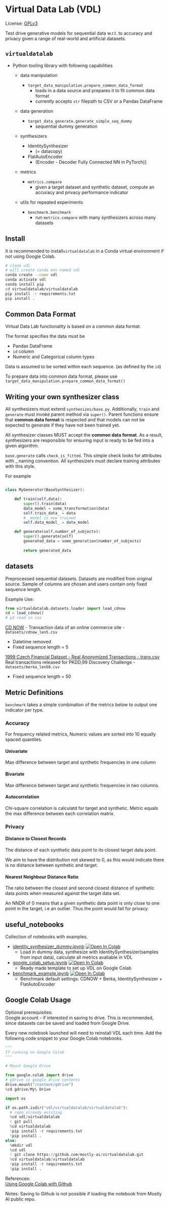 # Virtual Data Lab (VDL)

License: [GPLv3](https://github.com/mostly-ai/virtualdatalab/blob/master/LICENSE)

Test drive generative models for sequential data w.r.t. to accuracy and privacy given a range of real-world and artificial datasets.

## `virtualdatalab`
* Python tooling library with following capabilities
    * data manipulation
        * `target_data_manipulation.prepare_common_data_format`
            * loads in a data source and prepares it to fit common data format
            * currently accepts `str` filepath to CSV or a Pandas DataFrame
           
    * data generation
        * `target_data_generate.generate_simple_seq_dummy`
            * sequential dummy generation
    * synthesizers
        * IdentitySynthesizer 
            * (= datacopy) 
        * FlatAutoEncoder
            * (Encoder - Decoder Fully Connected NN in PyTorch)]
        
    * metrics
        * `metrics.compare`
            * given a target dataset and synthetic dataset, compute an accuracy and privacy performance indicator 
    
    * utils for repeated experiments
        * `benchmark.benchmark` 
            * run `metrics.compare` with many synthesizers across many datasets
    

## Install 
It is recommended to install`virtualdatalab` in a Conda virtual environment if not using Google Colab.

```bash
# clone vdl
# will create conda env named vdl
conda create --name vdl
conda activate vdl
conda install pip
cd virtualdatalab/virtualdatalab
pip install -r requirements.txt
pip install . 
```

## Common Data Format 
Virtual Data Lab functionality is based on a common data format. 

The format specifies the data must be  
* Pandas DataFrame
* `id` column
* Numeric and Categorical column types 

Data is assumed to be sorted within each sequence. (as defined by the `id`)

To prepare data into common data format, please use `target_data_manipulation.prepare_common_data_format()`

## Writing your own synthesizer class

All synthesizers must extend `synthesizes/base.py`. Additionally, `train` and `generate` must invoke 
parent method via `super()`. Parent functions ensure that **common data format** is respected and that models can not be 
expected to generate if they have not been trained yet. 

All synthesizer classes MUST accept the **common data format**. As a result, synthesizers are responsible for ensuring input 
is ready to be fed into a given algorithm. 

`base.generate` calls `check_is_fitted`. This simple check looks for attributes with _ naming convention. All synthesizers must
declare training attributes with this style. 



For example

```python

class MyGenerator(BaseSynthesizer):

    def train(self,data):
        super().train(data)
        data_model = some_transformation(data)
        self.train_data_ = data
        #  model is now trained
        self.data_model_ = data_model

    def generate(self,number_of_subjects):
        super().generate(self)
        generated_data = some_generation(number_of_subjects)
        
        return generated_data
```

## datasets
Preprocessed sequential datasets. Datasets are modified from original source. Sample of columns are chosen and users contain only fixed sequence length. 

Example Use:
````python
from virtualdatalab.datasets.loader import load_cdnow
cd = load_cdnow()
# pd read in csv 
````


[CD NOW](http://www.brucehardie.com/datasets/) - Transaction data of an online commerce site - `datasets/cdnow_len5.csv`
* Datetime removed 
* Fixed sequence length = 5

[1999 Czech Financial Dataset - Real Anonymized Transactions - trans.csv](https://data.world/lpetrocelli/czech-financial-dataset-real-anonymized-transactions) Real transactions released for PKDD,99 Discovery Challenge - `datasets/berka_len50.csv`
* Fixed sequence length = 50


## Metric Definitions
`benchmark` takes a simple combination of the metrics below to output one indicator per type. 

### Accuracy

For frequency related metrics, Numeric values are sorted into 10 equally spaced quantiles. 

#### Univariate 

Max difference between target and synthetic frequencies in one column

#### Bivariate

Max difference between target and synthetic frequencies in two columns.

#### Autocorrelation

Chi-square correlation is calculatd for target and synthetic. Metric equals the max difference between each correlation
matrix.

### Privacy

#### Distance to Closest Records
The distance of each synthetic data point to its closest target data point.

We aim to have the distribution not skewed to 0, as this would indicate there is no distance between synthetic 
and target.

#### Nearest Neighbour Distance Ratio
The ratio between the closest and second closest distance of synthetic data points when 
measured against the target data set. 

An NNDR of 0 means that a given synthetic data point is only close to one point in the target, i.e an outlier. 
Thus the point would fail for privacy.     
    
## useful_notebooks  
Collection of notebooks with examples.

* [identity_synthesizer_dummy.ipynb](useful_notebooks/identity_synthesizer_dummy.ipynb`) 
[![Open In Colab](https://colab.research.google.com/assets/colab-badge.svg)](https://colab.research.google.com/github/mostly-ai/virtualdatalab/blob/master/useful_notebooks/identity_synthesizer_dummy.ipynb) 
    * Load in dummy data, synthesize with IdentitySynthesizer(samples from input data), calculate all metrics avaliable in VDL  
* [google_colab_setup.ipynb](useful_notebooks/google_colab_setup.ipynb) 
[![Open In Colab](https://colab.research.google.com/assets/colab-badge.svg)](https://colab.research.google.com/github/mostly-ai/virtualdatalab/blob/master/useful_notebooks/google_colab_setup.ipynb)
    * Ready made template to set up VDL on Google Colab
*  [benchmark_example.ipynb](useful_notebooks/benchmark_example.ipynb`) 
[![Open In Colab](https://colab.research.google.com/assets/colab-badge.svg)](https://colab.research.google.com/github/mostly-ai/virtualdatalab/blob/master/useful_notebooks/benchmark_example.ipynb)
    * Benchmark default settings: CDNOW + Berka, IdentitySynthesizer + FlatAutoEncoder

## Google Colab Usage
Optional prerequisites:  
Google account - if interested in saving to drive. This is recommended, since datasets can be saved and loaded from Google Drive. 

Every new notebook launched will need to reinstall VDL each time. Add the following code snippet to your Google Colab notebooks. 

```python
"""
If running on Google Colab
"""

# Mount Google Drive 

from google.colab import drive
# gdrive is google drive contents
drive.mount("/content/gdrive")
%cd gdrive/My\ Drive

import os

if os.path.isdir("vdl/virtualdatalab/virtualdatalab"):
  # repo already existing
  %cd vdl/virtualdatalab
  ! git pull 
  %cd virtualdatalab
  !pip install -r requirements.txt
  !pip install .
else:
  %mkdir vdl
  %cd vdl
  ! git clone https://github.com/mostly-ai/virtualdatalab.git
  %cd virtualdatalab/virtualdatalab
  !pip install -r requirements.txt
  !pip install .
```

References:  
[Using Google Colab with Github](https://colab.research.google.com/github/googlecolab/colabtools/blob/master/notebooks/colab-github-demo.ipynb#scrollTo=WzIRIt9d2huC)

Notes:
Saving to Github is not possible if loading the notebook from Mostly AI public repo. 
